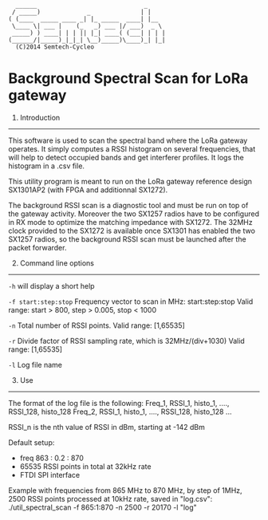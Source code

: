 	  ______                              _
	 / _____)             _              | |
	( (____  _____ ____ _| |_ _____  ____| |__
	 \____ \| ___ |    (_   _) ___ |/ ___)  _ \
	 _____) ) ____| | | || |_| ____( (___| | | |
	(______/|_____)_|_|_| \__)_____)\____)_| |_|
	  (C)2014 Semtech-Cycleo

Background Spectral Scan for LoRa gateway
=========================================


1. Introduction
----------------

This software is used to scan the spectral band where the LoRa gateway operates.
It simply computes a RSSI histogram on several frequencies, that will help to
detect occupied bands and get interferer profiles.
It logs the histogram in a .csv file.

This utility program is meant to run on the LoRa gateway reference design
SX1301AP2 (with FPGA and additionnal SX1272).

The background RSSI scan is a diagnostic tool and must be run on top of the
gateway activity. Moreover the two SX1257 radios have to be configured in RX
mode to optimize the matching impedance with SX1272. The 32MHz clock provided
to the SX1272 is available once SX1301 has enabled the two SX1257 radios, so
the background RSSI scan must be launched after the packet forwarder.

2. Command line options
------------------------

`-h`
will display a short help

`-f start:step:stop`
Frequency vector to scan in MHz: start:step:stop
Valid range: start > 800, step > 0.005, stop < 1000

`-n`
Total number of RSSI points.
Valid range: [1,65535]

`-r`
Divide factor of RSSI sampling rate, which is 32MHz/(div+1030)
Valid range: [1,65535]

`-l`
Log file name


3. Use
-------

The format of the log file is the following:
Freq_1, RSSI_1, histo_1, ...., RSSI_128, histo_128
Freq_2, RSSI_1, histo_1, ...., RSSI_128, histo_128
...

RSSI_n is the nth value of RSSI in dBm, starting at -142 dBm

Default setup:
- freq 863 : 0.2 : 870
- 65535 RSSI points in total at 32kHz rate
- FTDI SPI interface

Example with frequencies from 865 MHz to 870 MHz, by step of 1MHz,
2500 RSSI points processed at 10kHz rate, saved in "log.csv":
./util_spectral_scan -f 865:1:870 -n 2500 -r 20170 -l "log"
